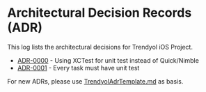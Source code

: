 # Architectural Decision Records (ADR)

This log lists the architectural decisions for Trendyol iOS Project.

<!-- adrlog -- Regenerate the content by using "adr-log -i". You can install it via "npm install -g adr-log" -->

- [ADR-0000](0000-use-xctest-for-unit-test.md) - Using XCTest for unit test instead of Quick/Nimble
- [ADR-0001](0001-every-task-must-have-unit-test.md) - Every task must have unit test

<!-- adrlogstop -->

For new ADRs, please use [TrendyolAdrTemplate.md](TrendyolAdrTemplate.md) as basis.

